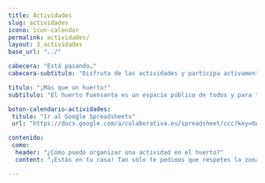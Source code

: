 ```yaml
---
title: Actividades
slug: actividades
icono: icon-calendar
permalink: actividades/
layout: 3_actividades
base_url: "../"

cabecera: "Está pasando…"
cabecera-subtitulo: "Disfruta de las actividades y participa activamente en la programación del huerto Fuensanta"

titulo: "¡Más que un huerto!"
subtitulo: "El huerto Fuensanta es un espacio público de todos y para todos. Hemos preparado una zona al aire libre para que se puedan realizar todo tipo de actividades abiertas y gratuitas: cultura, arte, naturaleza, deporte, salud… ¡Todas las actividades y temáticas son bienvenidas!"

boton-calendario-actividades:
 titulo: "Ir al Google Spreadsheets"
 url: "https://docs.google.com/a/colaborativa.eu/spreadsheet/ccc?key=0ApaZkqgevJCgdDNrM0RaX3RhaDEzVGhGcEo5allQaHc#gid=0"

contenido:
 como: 
  header: "¿Cómo puedo organizar una actividad en el huerto?"
  content: "¡Estás en tu casa! Tan sólo te pedimos que respetes la zona de cultivo y el descanso de los vecinos. Para añadir tu actividad en el listado de próximas actividades o para cualquier duda [envíanos un email](mailto:huertofuensanta@googlegroups.com)."

---
```

